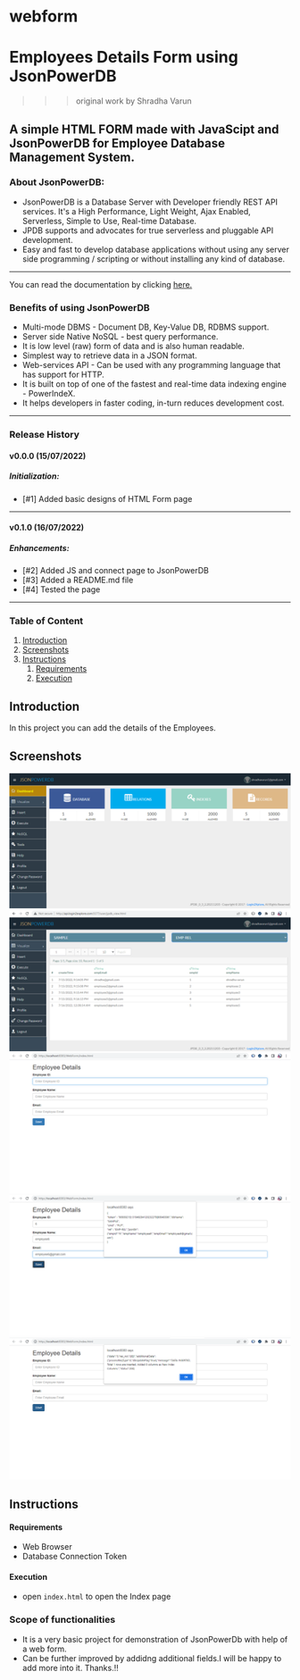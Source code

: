 # webform
# Employees Details Form using JsonPowerDB

> > > original work by Shradha Varun

## A simple **HTML FORM** made with **JavaScipt** and **JsonPowerDB** for **Employee Database Management System**.

### About JsonPowerDB:

- JsonPowerDB is a Database Server with Developer friendly REST API services. It's a High Performance, Light Weight, Ajax Enabled, Serverless, Simple to Use, Real-time Database.
- JPDB supports and advocates for true serverless and pluggable API development.
- Easy and fast to develop database applications without using any server side programming / scripting or without installing any kind of database.

---

You can read the documentation by clicking [here.](http://login2explore.com/jpdb/docs.html)

### Benefits of using JsonPowerDB

- Multi-mode DBMS - Document DB, Key-Value DB, RDBMS support.
- Server side Native NoSQL - best query performance.
- It is low level (raw) form of data and is also human readable.
- Simplest way to retrieve data in a JSON format.
- Web-services API - Can be used with any programming language that has support for HTTP.
- It is built on top of one of the fastest and real-time data indexing engine - PowerIndeX.
- It helps developers in faster coding, in-turn reduces development cost.

---

### Release History

#### v0.0.0 (15/07/2022)

##### Initialization:

- [#1] Added basic designs of HTML Form page

---

#### v0.1.0 (16/07/2022)

##### Enhancements:

- [#2] Added JS and connect page to JsonPowerDB
- [#3] Added a README.md file
- [#4] Tested the page

---

### Table of Content

1. [Introduction](#introduction)
2. [Screenshots](#screenshots)
3. [Instructions](#instructions)
   1. [Requirements](#requirements)
   2. [Execution](#execution)

## Introduction

In this project you can add the details of the Employees.

## Screenshots

![Dashboard](https://github.com/shradha0307/webform/blob/1b819ab3c6548d2ee2c09561eb71ded8593ea2b8/Screenshots/Dashboard.png)
![Database](https://github.com/shradha0307/webform/blob/1b819ab3c6548d2ee2c09561eb71ded8593ea2b8/Screenshots/Database.png)
![Form](https://github.com/shradha0307/webform/blob/1b819ab3c6548d2ee2c09561eb71ded8593ea2b8/Screenshots/Form.png)
![Getreq](https://github.com/shradha0307/webform/blob/1b819ab3c6548d2ee2c09561eb71ded8593ea2b8/Screenshots/Getreq.png)
![Postreq](https://github.com/shradha0307/webform/blob/1b819ab3c6548d2ee2c09561eb71ded8593ea2b8/Screenshots/Postreq.png)

## Instructions

#### Requirements

- Web Browser
- Database Connection Token

#### Execution

- open `index.html` to open the Index page

### Scope of functionalities

- It is a very basic project for demonstration of JsonPowerDb with help of a web form.
- Can be further improved by addidng additional fields.I will be happy to add more into it. Thanks.!!
